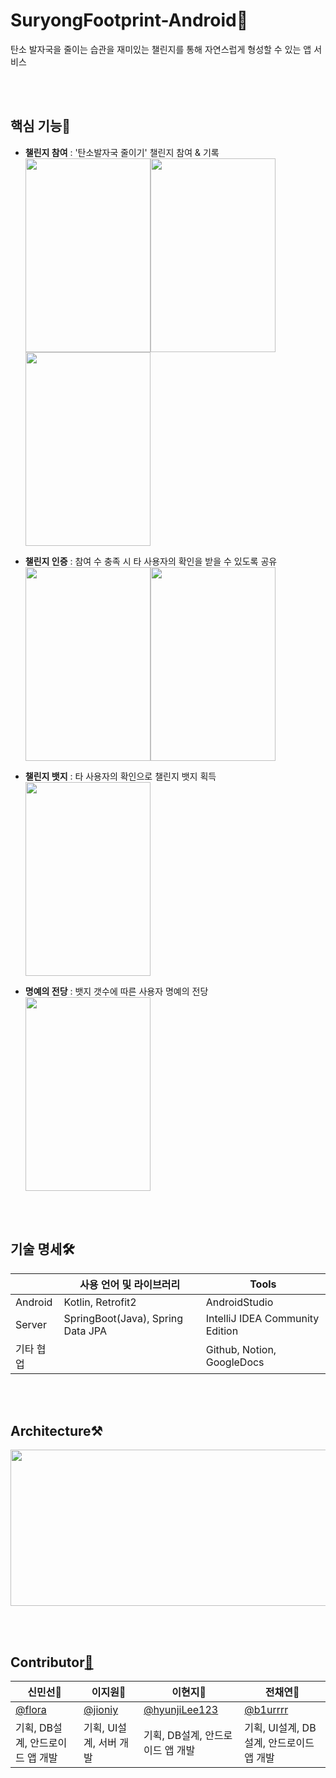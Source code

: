 # SuryongFootprint-Android🐾

탄소 발자국을 줄이는 습관을 재미있는 챌린지를 통해 자연스럽게 형성할 수 있는 앱 서비스
 
<br></br>
## 핵심 기능🙌
- **챌린지 참여** : '탄소발자국 줄이기' 챌린지 참여 & 기록 <br>
<img src="https://user-images.githubusercontent.com/68148196/152624172-6ddad366-b8c5-4b33-b767-3f144f79b590.png" width=200 height=310><img src="https://user-images.githubusercontent.com/68148196/152624228-fd8692e8-b9dd-49f9-b596-3f4e542c1da7.png" width=200 height=310><img src="https://user-images.githubusercontent.com/68148196/152624248-b530a83c-20f0-4de3-afeb-cd124f24cfb2.png" width=200 height=310>

- **챌린지 인증** : 참여 수 충족 시 타 사용자의 확인을 받을 수 있도록 공유 <br>
<img src="https://user-images.githubusercontent.com/68148196/152624369-4e578bdc-729f-43f4-9e7b-ceae20fd53aa.png" width=200 height=310><img src="https://user-images.githubusercontent.com/68148196/152624405-ef25588b-81a7-4791-94fd-ae4a305436ca.png" width=200 height=310>

- **챌린지 뱃지** : 타 사용자의 확인으로 챌린지 뱃지 획득 <br>
  <img src="https://user-images.githubusercontent.com/68148196/152624499-e36df1b4-5158-4b6f-ac87-be016e8cfa30.png" width=200 height=310>

- **명예의 전당** : 뱃지 갯수에 따른 사용자 명예의 전당<br>
  <img src="https://user-images.githubusercontent.com/68148196/152624523-de0194e9-e15b-4b8a-8324-207483e7903e.png" width=200 height=310>


<br></br>
## 기술 명세🛠
|  | 사용 언어 및 라이브러리 | Tools |
| ------ | ------ | ------ |
| Android | Kotlin, Retrofit2 | AndroidStudio |
| Server | SpringBoot(Java), Spring Data JPA | IntelliJ IDEA Community Edition |
| 기타 협업 |  | Github, Notion, GoogleDocs |


<br></br>
## Architecture⚒
<img src="https://user-images.githubusercontent.com/68148196/152620025-1700a124-d4a3-45a7-8720-f4b361ebbe55.png" width=750 height=250>

<br></br>
## Contributor[🐲](https://github.com/nohorang-horangteam)
| 신민선🐲 | 이지원🐲 | 이현지🐲 | 전채연🐲 |
| ------ | ------ | ------ |------ |
| [@flora](https://github.com/flora7883) | [@jioniy](https://github.com/jioniy) | [@hyunjiLee123](https://github.com/hyunjiLee123) | [@b1urrrr](https://github.com/b1urrrr) |
| 기획, DB설계, 안드로이드 앱 개발 | 기획, UI설계, 서버 개발 | 기획, DB설계, 안드로이드 앱 개발 | 기획, UI설계, DB설계, 안드로이드 앱 개발 |

